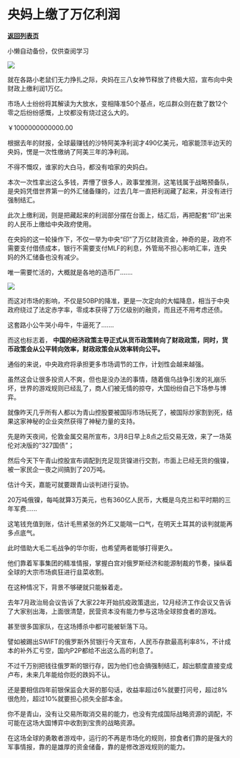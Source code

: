 # 央妈上缴了万亿利润

[**返回列表页**](/gzh/政事堂2019)

小懒自动备份，仅供查阅学习

![](https://mmbiz.qpic.cn/mmbiz_jpg/rxhS23yu8cNhraT071ZDiceoDBoY98FHvMVluObMDIr8L6avtibvP4NGUU2bia0zszhSiaFHfVFbALhtapW1vLqicOw/640?wx_fmt=jpeg)

  

就在各路小老鼠们无力挣扎之际，央妈在三八女神节释放了终极大招，宣布向中央财政上缴利润1万亿。

  

市场人士纷纷将其解读为大放水，变相降准50个基点，吃瓜群众则在数了数12个零之后纷纷感慨，上坟都没有烧过这么大的。

  

￥1000000000000.00

  

根据去年的财报，全球最赚钱的沙特阿美净利润才490亿美元，咱家能顶半边天的央妈，愣是一次性缴纳了阿美三年的净利润。  

  

不得不慨叹，谁家的大白马，都没有咱家的央妈白。

  

本次一次性拿出这么多钱，弄懵了很多人，政事堂推测，这笔钱属于战略预备队，是央妈凭借世界第一的外汇储备赚的，过去几年一直把利润藏了起来，并没有进行强制结汇。

  

此次上缴利润，则是把藏起来的利润部分摆在台面上，结汇后，再把配套“印”出来的人民币上缴给中央政府使用。

  

在央妈的这一轮操作下，不仅一举为中央“印”了万亿财政资金，神奇的是，政府不需要支付借债成本，银行不需要支付MLF的利息，外管局不担心影响汇率，连央妈的外汇储备也没有减少。

  

唯一需要忙活的，大概就是各地的造币厂.......

  

![](https://mmbiz.qpic.cn/mmbiz_jpg/rxhS23yu8cNhraT071ZDiceoDBoY98FHvwOibGPSpHIgBVB8EQkQ2OhGNv7cmCl5UiaLe5GR3ZNjh3hN82CmVmIbw/640?wx_fmt=jpeg)

  

而这对市场的影响，不仅是50BP的降准，更是一次定向的大幅降息，相当于中央政府绕过了法定赤字率，零成本获得了万亿级别的融资，而且还不用考虑还债。

  

这套路小公牛哭小母牛，牛逼死了.......  

  

而这也标志着， **中国的经济政策主导正式从货币政策转向了财政政策，同时，货币政策会从公平转向效率，财政政策会从效率转向公平。**

  

通俗的来说，中央政府将承担更多市场调节的工作，计划性会越来越强。

  

虽然这会让很多投资人不爽，但也是没办法的事情，随着俄乌战争引发的礼崩乐坏，世界的游戏规则已经乱了，商人们被无情的掠夺，大国纷纷自己下场参与博弈。  

  

就像昨天几乎所有人都以为青山控股要被国际市场玩死了，被国际炒家割到死，结果这家神秘的企业突然获得了神秘力量的支持。

  

先是昨天夜间，伦敦金属交易所宣布，3月8日早上8点之后交易无效，来了一场英伦对决版的“327国债”；

  

然后今天下午青山控股宣布调配到充足现货镍进行交割，市面上已经无货的俄镍，被一家民企一夜之间搞到了20万吨。

  

估计今天，嘉能可就要跟青山谈判进行妥协。

  

20万吨俄镍，每吨就算3万美元，也有360亿人民币，大概是乌克兰和平时期的三年军费......

  

这笔钱充值到账，估计毛熊紧张的外汇又能喘一口气，在明天土耳其的谈判就能再多点底气。

  

此时借助大毛二毛战争的华尔街，也希望两者能够打得更久。

  

他们靠着军事集团的精准情报，掌握白宫对俄罗斯经济和能源制裁的节奏，操纵着全球的大宗市场疯狂进行韭菜收割。

  

在这种情况下，背景不够硬就只能躲着走。  

  

去年7月政治局会议告诉了大家22年开始抗疫政策退出，12月经济工作会议又告诉了大家别出海，上面很清楚，民营资本没有能力参与这场全球掠食者的游戏。

  

甚至很多国家队，在这场搏杀中都可能被斩落下马。

  

譬如被踢出SWIFT的俄罗斯外贸银行今天宣布，人民币存款最高利率8%，不计成本的补外汇亏空，国内P2P都给不出这么高的利息了。

  

不过千万别把钱往俄罗斯的银行存，因为他们也会搞强制结汇，超出额度直接变成卢布，未来几年能给你贬的跌妈不认。

  

还是要相信四年前银保监会大哥的那句话，收益率超过6%就要打问号，超过8%很危险，超过10%就要担心损失全部本金。

  

你不是青山，没有让交易所取消交易的能力，也没有完成国际战略资源的调配，不可能在这场大国博弈中收割到宝贵的战略资源。

  

在这场全球的勇敢者游戏中，运行的不再是市场化的规则，掠食者们靠的是强大的军事情报，靠的是雄厚的资金储备，靠的是修改游戏规则的能力。  

  


